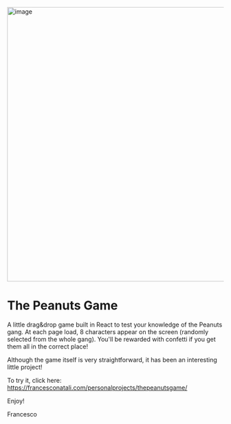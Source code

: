 <img width="640" alt="image" src="https://user-images.githubusercontent.com/34441930/179741925-06429bb0-bf93-40eb-9293-dcbe63e54116.png">

# The Peanuts Game

A little drag&drop game built in React to test your knowledge of the Peanuts gang. At each page load, 8 characters appear on the screen (randomly selected from the whole gang). You'll be rewarded with confetti if you get them all in the correct place!

Although the game itself is very straightforward, it has been an interesting little project!

To try it, click here:
https://francesconatali.com/personalprojects/thepeanutsgame/

Enjoy!

Francesco
